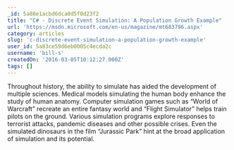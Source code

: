 ```yaml
---
_id: 5a88e1acbd6dca0d5f0d23f2
title: "C# - Discrete Event Simulation: A Population Growth Example"
url: 'https://msdn.microsoft.com/en-us/magazine/mt683796.aspx'
category: articles
slug: 'c-discrete-event-simulation-a-population-growth-example'
user_id: 5a83ce59d6eb0005c4ecda2c
username: 'bill-s'
createdOn: '2016-03-05T10:12:27.000Z'
tags: []
---
```


Throughout history, the ability to simulate has aided the development of multiple sciences. Medical models simulating the human body enhance the study of human anatomy. Computer simulation games such as “World of Warcraft” recreate an entire fantasy world and “Flight Simulator” helps train pilots on the ground. Various simulation programs explore responses to terrorist attacks, pandemic diseases and other possible crises. Even the simulated dinosaurs in the film “Jurassic Park” hint at the broad application of simulation and its potential.

